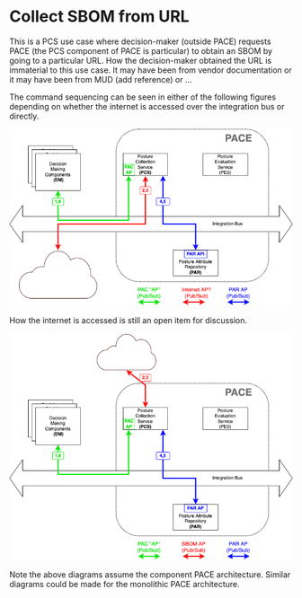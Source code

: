 # Collect SBOM from URL

This is a PCS use case where decision-maker (outside PACE)
requests PACE (the PCS component of PACE is particular)
to obtain an SBOM by going to a particular URL.
How the decision-maker obtained the URL is immaterial
to this use case. It may have been from vendor documentation
or it may have been from MUD (add reference) or ...

The command sequencing can be seen in either of the following
figures depending on whether the internet is accessed
over the integration bus or directly.

![Collect02](./Images/CollectSbomFromUrl.png)

How the internet is accessed is still an open item for discussion.

![Collect03](./Images/CollectSbomFromUrl2.png)

Note the above diagrams assume the component PACE architecture.
Similar diagrams could be made for the monolithic PACE architecture.
